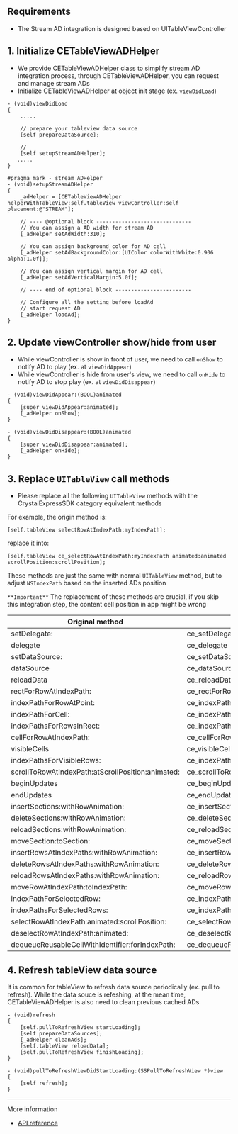 ## Requirements
- The Stream AD integration is designed based on UITableViewController

## 1. Initialize CETableViewADHelper
- We provide CETableViewADHelper class to simplify stream AD integration process, through CETableViewADHelper, you can request and manage stream ADs
- Initialize CETableViewADHelper at object init stage (ex. `viewDidLoad`)
```objc
- (void)viewDidLoad
{
    .....

    // prepare your tableview data source
    [self prepareDataSource];

    //
    [self setupStreamADHelper];
   .....
}

#pragma mark - stream ADHelper
- (void)setupStreamADHelper
{
    _adHelper = [CETableViewADHelper helperWithTableView:self.tableView viewController:self placement:@"STREAM"];

    // ---- @optional block ------------------------------
    // You can assign a AD width for stream AD
    [_adHelper setAdWidth:310];

    // You can assign background color for AD cell
    [_adHelper setAdBackgroundColor:[UIColor colorWithWhite:0.906 alpha:1.0f]];

    // You can assign vertical margin for AD cell
    [_adHelper setAdVerticalMargin:5.0f];

    // ---- end of optional block ------------------------

    // Configure all the setting before loadAd
    // start request AD
    [_adHelper loadAd];
}

```

## 2. Update viewController show/hide from user
- While viewController is show in front of user, we need to call `onShow` to notify AD to play (ex. at `viewDidAppear`)
- While viewController is hide from user's view, we need to call `onHide` to notify AD to stop play (ex. at `viewDidDisappear`)

```objc
- (void)viewDidAppear:(BOOL)animated
{
    [super viewDidAppear:animated];
    [_adHelper onShow];
}

- (void)viewDidDisappear:(BOOL)animated
{
    [super viewDidDisappear:animated];
    [_adHelper onHide];
}
```

## 3. Replace `UITableView` call methods
- Please replace all the following `UITableView` methods with the CrystalExpressSDK category equivalent methods

For example, the origin method is:

```objc
[self.tableView selectRowAtIndexPath:myIndexPath];
```

replace it into:

```objc
[self.tableView ce_selectRowAtIndexPath:myIndexPath animated:animated scrollPosition:scrollPosition];
```

These methods are just the same with normal `UITableView` method, but to adjust `NSIndexPath` based on the inserted ADs position

`**Important**` The replacement of these methods are crucial, if you skip this integration step, the content cell position in app might be wrong

| Original method                                   | Replace method                                       |
|---------------------------------------------------|------------------------------------------------------|
| setDelegate:                                      | ce_setDelegate:                                      |
| delegate                                          | ce_delegate                                          |
| setDataSource:                                    | ce_setDataSource:                                    |
| dataSource                                        | ce_dataSource                                        |
| reloadData                                        | ce_reloadData                                        |
| rectForRowAtIndexPath:                            | ce_rectForRowAtIndexPath:                            |
| indexPathForRowAtPoint:                           | ce_indexPathForRowAtPoint:                           |
| indexPathForCell:                                 | ce_indexPathForCell:                                 |
| indexPathsForRowsInRect:                          | ce_indexPathsForRowsInRect:                          |
| cellForRowAtIndexPath:                            | ce_cellForRowAtIndexPath:                            |
| visibleCells                                      | ce_visibleCells                                      |
| indexPathsForVisibleRows:                         | ce_indexPathsForVisibleRows:                         |
| scrollToRowAtIndexPath:atScrollPosition:animated: | ce_scrollToRowAtIndexPath:atScrollPosition:animated: |
| beginUpdates                                      | ce_beginUpdates                                      |
| endUpdates                                        | ce_endUpdates                                        |
| insertSections:withRowAnimation:                  | ce_insertSections:withRowAnimation:                  |
| deleteSections:withRowAnimation:                  | ce_deleteSections:withRowAnimation:                  |
| reloadSections:withRowAnimation:                  | ce_reloadSections:withRowAnimation:                  |
| moveSection:toSection:                            | ce_moveSection:toSection:                            |
| insertRowsAtIndexPaths:withRowAnimation:          | ce_insertRowsAtIndexPaths:withRowAnimation:          |
| deleteRowsAtIndexPaths:withRowAnimation:          | ce_deleteRowsAtIndexPaths:withRowAnimation:          |
| reloadRowsAtIndexPaths:withRowAnimation:          | ce_reloadRowsAtIndexPaths:withRowAnimation:          |
| moveRowAtIndexPath:toIndexPath:                   | ce_moveRowAtIndexPath:toIndexPath:                   |
| indexPathForSelectedRow:                          | ce_indexPathForSelectedRow:                          |
| indexPathsForSelectedRows:                        | ce_indexPathsForSelectedRows:                        |
| selectRowAtIndexPath:animated:scrollPosition:     | ce_selectRowAtIndexPath:animated:scrollPosition:     |
| deselectRowAtIndexPath:animated:                  | ce_deselectRowAtIndexPath:animated:                  |
| dequeueReusableCellWithIdentifier:forIndexPath:   | ce_dequeueReusableCellWithIdentifier:forIndexPath:   |

## 4. Refresh tableView data source
It is common for tableView to refresh data source periodically (ex. pull to refresh). While the data souce is refeshing, at the mean time, CETableViewADHelper is also need to clean previous cached ADs
```objc
- (void)refresh
{
    [self.pullToRefreshView startLoading];
    [self prepareDataSources];
    [_adHelper cleanAds];
    [self.tableView reloadData];
    [self.pullToRefreshView finishLoading];
}

- (void)pullToRefreshViewDidStartLoading:(SSPullToRefreshView *)view
{
    [self refresh];
}
```
***
More information

- [API reference](api-reference.md)
